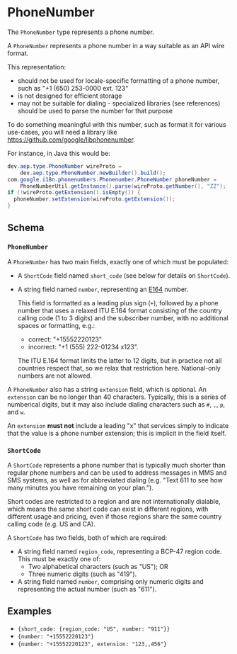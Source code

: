 # PhoneNumber

The `PhoneNumber` type represents a phone number.

A `PhoneNumber` represents a phone number in a way suitable as an API wire
format.

This representation:

- should not be used for locale-specific formatting of a phone number, such as
  "+1 (650) 253-0000 ext. 123"
- is not designed for efficient storage
- may not be suitable for dialing - specialized libraries (see references)
  should be used to parse the number for that purpose

To do something meaningful with this number, such as format it for various
use-cases, you will need a library like
https://github.com/google/libphonenumber.

For instance, in Java this would be:

```java
dev.aep.type.PhoneNumber wireProto =
    dev.aep.type.PhoneNumber.newBuilder().build();
com.google.i18n.phonenumbers.Phonenumber.PhoneNumber phoneNumber =
    PhoneNumberUtil.getInstance().parse(wireProto.getNumber(), "ZZ");
if (!wireProto.getExtension().isEmpty()) {
  phoneNumber.setExtension(wireProto.getExtension());
}
```

## Schema

### `PhoneNumber`

A `PhoneNumber` has two main fields, exactly one of which must be populated:

- A `ShortCode` field named `short_code` (see below for details on `ShortCode`).
- A string field named `number`, representing an [E164][] number.

  This field is formatted as a leading plus sign (`+`), followed by a phone
  number that uses a relaxed ITU E.164 format consisting of the country calling
  code (1 to 3 digits) and the subscriber number, with no additional spaces or
  formatting, e.g.:
  - correct: "+15552220123"
  - incorrect: "+1 (555) 222-01234 x123".

  The ITU E.164 format limits the latter to 12 digits, but in practice not all
  countries respect that, so we relax that restriction here. National-only
  numbers are not allowed.

A `PhoneNumber` also has a string `extension` field, which is optional. An
`extension` can be no longer than 40 characters. Typically, this is a series of
numberical digits, but it may also include dialing characters such as `#`, `,`,
`p`, and `w`.

An `extension` **must not** include a leading "x" that services simply to
indicate that the value is a phone number extension; this is implicit in the
field itself.

### `ShortCode`

A `ShortCode` represents a phone number that is typically much shorter than
regular phone numbers and can be used to address messages in MMS and SMS
systems, as well as for abbreviated dialing (e.g. "Text 611 to see how many
minutes you have remaining on your plan.").

Short codes are restricted to a region and are not internationally dialable,
which means the same short code can exist in different regions, with different
usage and pricing, even if those regions share the same country calling code
(e.g. US and CA).

A `ShortCode` has two fields, both of which are required:

- A string field named `region_code`, representing a BCP-47 region code. This
  must be exactly one of:
  - Two alphabetical characters (such as "US"); OR
  - Three numeric digits (such as "419").
- A string field named `number`, comprising only numeric digits and representing
  the actual number (such as "611").

## Examples

- `{short_code: {region_code: "US", number: "911"}}`
- `{number: "+15552220123"}`
- `{number: "+15552220123", extension: "123,,456"}`

[E164]: https://en.wikipedia.org/wiki/E.164
